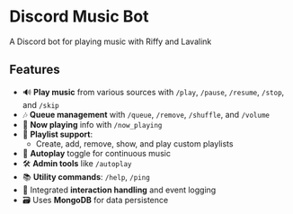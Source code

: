 # Discord Music Bot

A Discord bot for playing music with Riffy and Lavalink

## Features

- 🔊 **Play music** from various sources with `/play`, `/pause`, `/resume`, `/stop`, and `/skip`
- 🎶 **Queue management** with `/queue`, `/remove`, `/shuffle`, and `/volume`
- 📀 **Now playing** info with `/now_playing`
- 📂 **Playlist support**:
  - Create, add, remove, show, and play custom playlists
- 🔁 **Autoplay** toggle for continuous music
- 🛠️ **Admin tools** like `/autoplay`
- 📚 **Utility commands**: `/help`, `/ping`
- 📡 Integrated **interaction handling** and event logging
- 🗃️ Uses **MongoDB** for data persistence
